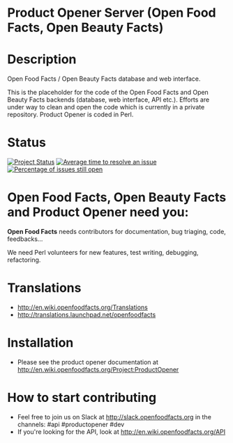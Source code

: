 Product Opener Server (Open Food Facts, Open Beauty Facts)
====================

**Description**
===
Open Food Facts / Open Beauty Facts database and web interface.

This is the placeholder for the code of the Open Food Facts and Open Beauty Facts backends (database, web interface, API etc.).
Efforts are under way to clean and open the code which is currently in a private repository. Product Opener is coded in Perl.


**Status**
===

[![Project Status](http://opensource.box.com/badges/active.svg)](http://opensource.box.com/badges)
[![Average time to resolve an issue](http://isitmaintained.com/badge/resolution/openfoodfacts/openfoodfacts-server.svg)](http://isitmaintained.com/project/openfoodfacts/openfoodfacts-server.svg "Average time to resolve an issue")
[![Percentage of issues still open](http://isitmaintained.com/badge/open/openfoodfacts/openfoodfacts-server.svg)](http://isitmaintained.com/project/openfoodfacts/openfoodfacts-server.svg "Percentage of issues still open")

**Open Food Facts**, **Open Beauty Facts** and **Product Opener** need you:
===

**Open Food Facts** needs contributors for documentation, bug triaging, code, feedbacks…

We need Perl volunteers for new features, test writing, debugging, refactoring.


**Translations**
===
- http://en.wiki.openfoodfacts.org/Translations
- http://translations.launchpad.net/openfoodfacts

**Installation**
===
- Please see the product opener documentation at http://en.wiki.openfoodfacts.org/Project:ProductOpener

**How to start contributing**
===
- Feel free to join us on Slack at http://slack.openfoodfacts.org in the channels: #api #productopener #dev
- If you're looking for the API, look at http://en.wiki.openfoodfacts.org/API

